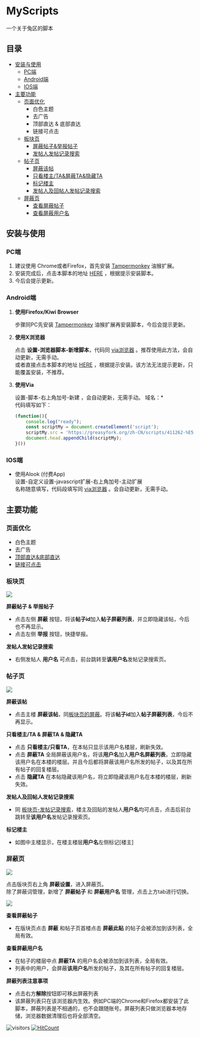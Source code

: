 # MyScripts

一个关于兔区的脚本  

## 目录

* [安装与使用](#安装与使用)
  * [PC端](#PC端)
  * [Android端](#Android端)
  * [IOS端](#IOS端)
* [主要功能](#主要功能)
  * [页面优化](#页面优化)
    * 白色主题
    * 去广告
    * 顶部直达 & 底部直达
    * 链接可点击
  * [板块页](#板块页)
    * [屏蔽帖子&举报帖子](#blockAndReport)
    * [发帖人发帖记录搜索](#发帖人发帖记录搜索)
  * [帖子页](#帖子页)
    * [屏蔽该帖](#屏蔽该帖)
    * [只看楼主/TA&屏蔽TA&隐藏TA](#onlyShow)
    * [标记楼主](#帖子页)
    * [发帖人及回帖人发帖记录搜索](#发帖人及回帖人发帖记录搜索)
  * [屏蔽页](#屏蔽页)
    * [查看屏蔽帖子](#查看屏蔽帖子)
    * [查看屏蔽用户名](#查看屏蔽用户名)

## 安装与使用

### PC端

1. 建议使用 Chrome或者Firefox，首先安装 [Tampermonkey](https://tampermonkey.net/) 油猴扩展。
2. 安装完成后，点击本脚本的地址 [HERE](https://greasyfork.org/zh-CN/scripts/411262-%E5%85%94%E5%85%94%E5%85%94%E5%8C%BA) ，根据提示安装脚本。
3. 今后会提示更新。

### Android端

1. **使用Firefox/Kiwi Browser**

    步骤同PC先安装 [Tampermonkey](https://tampermonkey.net/) 油猴扩展再安装脚本，今后会提示更新。

2. **使用X浏览器**

    点击 **设置-浏览器脚本-新增脚本**，代码同 [via浏览器](#via) 。推荐使用此方法，会自动更新，无需手动。  
    或者直接点击本脚本的地址 [HERE](https://greasyfork.org/zh-CN/scripts/411262-%E5%85%94%E5%85%94%E5%85%94%E5%8C%BA) ，根据提示安装。该方法无法提示更新，只能覆盖安装，不推荐。   

<span id="via"></span>

3. **使用Via**

   设置-脚本-右上角加号-新建  ，会自动更新，无需手动。 
   域名：*  
   代码填写如下：

    ```javascript
    (function(){
        console.log("ready");
        const scriptMy = document.createElement('script');
        scriptMy.src = 'https://greasyfork.org/zh-CN/scripts/411262-%E5%85%94%E5%85%94%E5%85%94%E5%8C%BA/code/%25E5%2585%2594%25E5%2585%2594%25E5%2585%2594%25E5%258C%25BA%252B.user.js';
        document.head.appendChild(scriptMy);
    }())
    ```

### IOS端

* 使用Alook (付费App)  
设置-自定义设置-javascript扩展-右上角加号-主动扩展  
名称随意填写，代码段填写同 [via浏览器](#via) 。会自动更新，无需手动。 

## 主要功能

### 页面优化

* 白色主题
* 去广告
* [顶部直达&底部直达](https://greasyfork.org/zh-CN/scripts/370556-%E4%B8%80%E4%B8%AA%E8%BF%94%E5%9B%9E%E9%A1%B6%E9%83%A8%E5%92%8C%E5%88%B0%E8%BE%BE%E5%BA%95%E9%83%A8%E7%9A%84%E6%8C%89%E9%92%AE
)
* [链接可点击](https://github.com/lkytal/GM/blob/master/linkMix.user.js)

### 板块页

![](https://raw.githubusercontent.com/cccccchin/MyScripts/master/jjwxc/版块页.png)

<span id="blockAndReport"></span>

**屏蔽帖子 & 举报帖子**

* 点击左侧 **屏蔽** 按钮，将该**帖子id**加入**帖子屏蔽列表**，并立即隐藏该帖，今后也不再显示。  
* 点击左侧 **举报** 按钮，快捷举报。  

<span id="发帖人发帖记录搜索"></span>

**发帖人发帖记录搜索**

* 右侧发帖人 **用户名** 可点击，前台跳转至**该用户名**发帖记录搜索页。

### 帖子页
![](https://raw.githubusercontent.com/cccccchin/MyScripts/master/jjwxc/帖子页.png)

<span id="屏蔽该帖"></span>  

**屏蔽该帖**  

* 点击主楼 **屏蔽该帖**，同[板块页的屏蔽](#blockAndReport)。将该**帖子id**加入**帖子屏蔽列表**，今后不再显示。

<span id="onlyShow"></span>  

**只看楼主/TA & 屏蔽TA & 隐藏TA**  

* 点击 **只看楼主/只看TA**，在本帖只显示该用户名楼层，刷新失效。  
* 点击 **屏蔽TA** 全局屏蔽该用户名，将该**用户名**加入**用户名屏蔽列表**，立即隐藏该用户名在本楼的楼层。并且今后都将屏蔽该用户名所发的帖子，以及其在所有帖子的回复楼层。  
* 点击 **隐藏TA** 在本帖隐藏该用户名，将立即隐藏该用户名在本楼的楼层，刷新失效。  

<span id="发帖人及回帖人发帖记录搜索"></span>  

**发帖人及回帖人发帖记录搜索**  

* 同 [板块页-发帖记录搜索](#发帖人发帖记录搜索)，楼主及回贴的发帖人**用户名**均可点击，点击后前台跳转至**该用户名**发帖记录搜索页。

<span id="标记楼主"></span>  

**标记楼主**  

* 如图中主楼显示，在楼主楼层**用户名**左侧标记[楼主]

### 屏蔽页

![](https://raw.githubusercontent.com/cccccchin/MyScripts/master/jjwxc/屏蔽设置按钮.png)

点击版块页右上角 **屏蔽设置**，进入屏蔽页。  
除了屏蔽词管理，新增了 **屏蔽帖子** 和 **屏蔽用户名** 管理，点击上方tab进行切换。

![](https://raw.githubusercontent.com/cccccchin/MyScripts/master/jjwxc/屏蔽页.png)

<span id="查看屏蔽帖子"></span>

**查看屏蔽帖子**

* 在版块页点击 **屏蔽** 和帖子页首楼点击 **屏蔽此贴** 的帖子会被添加到该列表，全局有效。

<span id="查看屏蔽用户名"></span>

**查看屏蔽用户名**

* 在帖子的楼层中点 **屏蔽TA** 的用户名会被添加到该列表，全局有效。
* 列表中的用户，会屏蔽**该用户名**所发的帖子，及其在所有帖子的回复楼层。  

**屏蔽列表注意事项**

* 点击右方**解除**按钮即可移出屏蔽列表
* 该屏蔽列表只在该浏览器内生效。例如PC端的Chrome和Firefox都安装了此脚本，屏蔽列表是不相通的，也不会跟随账号。屏蔽列表只做浏览器本地存储，浏览器数据清理后也将全部清空。

![visitors](https://visitor-badge.glitch.me/badge?page_id=cccccc.222qu)
[![HitCount](http://hits.dwyl.com/{username}/https://githubcom/cccccchin/MyScripts.svg)](http://hits.dwyl.com/{username}/https://githubcom/cccccchin/MyScripts)
